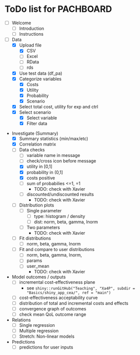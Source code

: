 # ToDo list for PACHBOARD

- [ ] Welcome
    - [ ] Introduction
    - [ ] Instructions
- [ ] Data
    - [x] Upload file
        - [x] CSV
        - [ ] Excel
        - [ ] RData
        - [ ] rds
    - [x] Use test data (df_pa)
    - [x] Categorize variables
        - [x] Costs
        - [x] Utility
        - [x] Probability
        - [x] Scenario
    - [x] Select total cost, utility for exp and ctrl
    - [x] Select scenario
        - [x] Select variable
        - [x] Filter data
- Investigate (Summary)
    - [x] Summary statistics (min/max/etc)
    - [x] Correlation matrix
    - [ ] Data checks
        - [ ] variable name in message
        - [ ] check/cross icon before message
        - [x] utility in [0,1]
        - [x] probability in (0,1]
        - [x] costs positive
        - [ ] sum of probabilies <=1, =1
            - TODO: check with Xavier
        - [ ] discounted/undiscounted results
            - TODO: check with Xavier
    - [ ] Distribution plots
        - [ ] Single parameter
            - [ ] type: histogram / density
            - [ ] dist: norm, beta, gamma, lnorm
        - [ ] Two parameters
            - TODO: check with Xavier
    - [ ] Fit distributions
        - [ ] norm, beta, gamma, lnorm
    - [ ] Fit and compare to user distributions
        - [ ] norm, beta, gamma, lnorm,
        - [ ] params
        - [ ] user_mean
            - TODO: check with Xavier
- Model outcomes / outputs
    - [ ] incremental cost-effectiveness plane
        - see `shiny::runGitHub("Teaching", "Xa4P", subdir = "Basics/shiny_app_cea/", ref = "main")`
    - [ ] cost-effectiveness acceptability curve
    - [ ] distribution of total and incremental costs and effects
    - [ ] convergence graph of outcomes
    - [ ] check mean QoL outcome range
- Relations
    - [ ] Single regression
    - [ ] Multiple regression
    - [ ] Stretch: Non-linear models
- Predictions
    - [ ] predictions for user inputs
